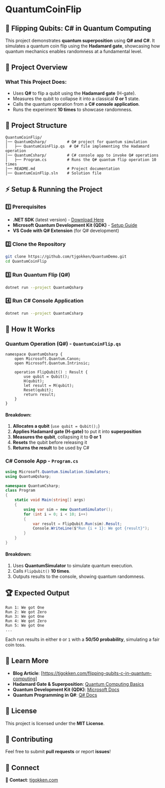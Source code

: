 # QuantumCoinFlip

## 🎲 Flipping Qubits: C# in Quantum Computing

This project demonstrates **quantum superposition** using **Q# and C#**. It simulates a quantum coin flip using the **Hadamard gate**, showcasing how quantum mechanics enables randomness at a fundamental level.

## 🚀 Project Overview

### What This Project Does:
- Uses **Q#** to flip a qubit using the **Hadamard gate** (H-gate).
- Measures the qubit to collapse it into a classical **0 or 1** state.
- Calls the quantum operation from a **C# console application**.
- Runs the experiment **10 times** to showcase randomness.

## 📂 Project Structure
```
QuantumCoinFlip/
│── QuantumQsharp/         # Q# project for quantum simulation
│   ├── QuantumCoinFlip.qs  # Q# file implementing the Hadamard operation
│── QuantumCsharp/         # C# console app to invoke Q# operations
│   ├── Program.cs         # Runs the Q# quantum flip operation 10 times
│── README.md              # Project documentation
│── QuantumCoinFlip.sln    # Solution file
```

## ⚡ Setup & Running the Project

### 1️⃣ Prerequisites
- **.NET SDK** (latest version) - [Download Here](https://dotnet.microsoft.com/en-us/download)
- **Microsoft Quantum Development Kit (QDK)** - [Setup Guide](https://learn.microsoft.com/en-us/azure/quantum/install-overview-qdk)
- **VS Code with Q# Extension** (for Q# development)

### 2️⃣ Clone the Repository
```sh
git clone https://github.com/tjgokken/QuantumDemo.git
cd QuantumCoinFlip
```

### 3️⃣ Run Quantum Flip (Q#)
```sh
dotnet run --project QuantumQsharp
```

### 4️⃣ Run C# Console Application
```sh
dotnet run --project QuantumCsharp
```

## 🔬 How It Works
### **Quantum Operation (Q#) - `QuantumCoinFlip.qs`**
```qsharp
namespace QuantumQsharp {
    open Microsoft.Quantum.Canon;
    open Microsoft.Quantum.Intrinsic;

    operation FlipQubit() : Result {
        use qubit = Qubit();
        H(qubit);
        let result = M(qubit);
        Reset(qubit);
        return result;
    }
}
```
#### **Breakdown:**
1. **Allocates a qubit** (`use qubit = Qubit();`)
2. **Applies Hadamard gate (H-gate)** to put it into **superposition**
3. **Measures the qubit**, collapsing it to **0 or 1**
4. **Resets** the qubit before releasing it
5. **Returns the result** to be used by C#

### **C# Console App - `Program.cs`**
```csharp
using Microsoft.Quantum.Simulation.Simulators;
using QuantumQsharp;

namespace QuantumCsharp;
class Program
{
    static void Main(string[] args)
    {
        using var sim = new QuantumSimulator();
        for (int i = 0; i < 10; i++)
        {
            var result = FlipQubit.Run(sim).Result;
            Console.WriteLine($"Run {i + 1}: We got {result}");
        }
    }
}
```
#### **Breakdown:**
1. Uses **QuantumSimulator** to simulate quantum execution.
2. Calls `FlipQubit()` **10 times**.
3. Outputs results to the console, showing quantum randomness.

## 🏆 Expected Output
```
Run 1: We got One
Run 2: We got Zero
Run 3: We got One
Run 4: We got Zero
Run 5: We got One
...
```
Each run results in either `0` or `1` with a **50/50 probability**, simulating a fair coin toss.

## 📖 Learn More
- **Blog Article**: [https://tjgokken.com/flipping-qubits-c-in-quantum-computing]
- **Hadamard Gate & Superposition**: [Quantum Computing Basics](https://learn.microsoft.com/en-us/azure/quantum/concepts-superposition)
- **Quantum Development Kit (QDK)**: [Microsoft Docs](https://learn.microsoft.com/en-us/azure/quantum)
- **Quantum Programming in Q#**: [Q# Docs](https://learn.microsoft.com/en-us/quantum/qsharp)

## 📜 License
This project is licensed under the **MIT License**.

## 🤝 Contributing
Feel free to submit **pull requests** or report **issues**!

## 🔗 Connect
📧 **Contact**: [tjgokken.com](https://tjgokken.com)
